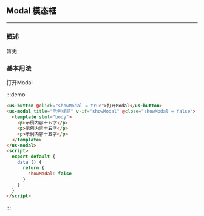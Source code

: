 <script>
  module.exports = {
    data () {
      return {
        showModal: false
      }
    },
    methods: {
      alert () {
        alert('通过Slot触发自定义事件!')
      }
    }
  }
</script>

## Modal 模态框
---
### 概述
暂无

### 基本用法


<div class="demo-display">
  <div class="layout">
  <!-- 外面两层 demo-display 和 layout 记得加上 -->
    <us-button @click="showModal = true">打开Modal</us-button>
    <us-modal title="示例标题" v-if="showModal" @fuck="alert" @close="showModal = false">
      <template slot="body">
        <p>示例内容十五字</p>
        <p>示例内容十五字</p>
        <p>示例内容十五字</p>
      </template>
      <template slot="footer">
        <button @click="showModal = false">自定义</button>
      </template>
    </us-modal>
  </div>
  <div class="code-display">

:::demo
```html
<us-button @click="showModal = true">打开Modal</us-button>
<us-modal title="示例标题" v-if="showModal" @close="showModal = false">
  <template slot="body">
    <p>示例内容十五字</p>
    <p>示例内容十五字</p>
    <p>示例内容十五字</p>
  </template>
</us-modal>
<script>
  export default {
    data () {
      return {
        showModal: false
      }
    }
  }
</script>
```
:::

  </div>
</div>